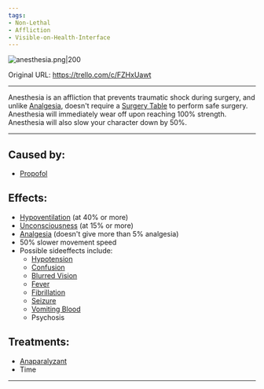 ```yaml
---
tags:
- Non-Lethal
- Affliction
- Visible-on-Health-Interface
---
```


![anesthesia.png\|200](/Torso/Anesthesia%20-%20Attachments/6718845db30472d958dd7a8d.png)

Original URL: https://trello.com/c/FZHxUawt

---

Anesthesia is an affliction that prevents traumatic shock during surgery, and unlike [Analgesia](Analgesia.md), doesn't require a [Surgery Table](../Items/Surgery%20Table.md) to perform safe surgery. Anesthesia will immediately wear off upon reaching 100% strength. Anesthesia will also slow your character down by 50%.

---

## Caused by:

- [Propofol](../Items/Propofol.md)

## Effects:

- [Hypoventilation](../Lungs/Hypoventilation.md) (at 40% or more)
- [Unconsciousness](../Head_Brain/Unconsciousness.md) (at 15% or more)
- [Analgesia](Analgesia.md) (doesn't give more than 5% analgesia)
- 50% slower movement speed
- Possible sideeffects include:
  - [Hypotension](../Blood/Hypotension.md)
  - [Confusion](../Symptoms/Confusion%201.md)
  - [Blurred Vision](../Symptoms/Blurred%20Vision.md)
  - [Fever](../Symptoms/Fever.md)
  - [Fibrillation](../Heart/Fibrillation.md)
  - [Seizure](../Head_Brain/Seizure.md)
  - [Vomiting Blood](../Symptoms/Vomiting%20Blood.md)
  - Psychosis

## Treatments:

- [Anaparalyzant](../Items/Anaparalyzant.md)
- Time

---

